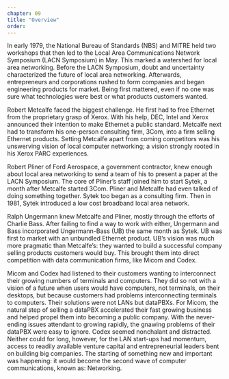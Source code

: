 ```yaml
---
chapter: 09
title: "Overview"
order: 
---
```


In early 1979, the National Bureau of Standards (NBS) and MITRE held two workshops that then led to the Local Area Communications Network Symposium (LACN Symposium) in May. This marked a watershed for local area networking. Before the LACN Symposium, doubt and uncertainty characterized the future of local area networking. Afterwards, entrepreneurs and corporations rushed to form companies and began engineering products for market. Being first mattered, even if no one was sure what technologies were best or what products customers wanted.

Robert Metcalfe faced the biggest challenge. He first had to free Ethernet from the proprietary grasp of Xerox. With his help, DEC, Intel and Xerox announced their intention to make Ethernet a public standard. Metcalfe next had to transform his one-person consulting firm, 3Com, into a firm selling Ethernet products. Setting Metcalfe apart from coming competitors was his unswerving vision of local computer networking; a vision strongly rooted in his Xerox PARC experiences.

Robert Pliner of Ford Aerospace, a government contractor, knew enough about local area networking to send a team of his to present a paper at the LACN Symposium. The core of Pliner’s staff joined him to start Sytek, a month after Metcalfe started 3Com. Pliner and Metcalfe had even talked of doing something together. Sytek too began as a consulting firm. Then in 1981, Sytek introduced a low cost broadband local area network.

Ralph Ungermann knew Metcalfe and Pliner, mostly through the efforts of Charlie Bass. After failing to find a way to work with either, Ungermann and Bass incorporated Ungermann-Bass (UB) the same month as Sytek. UB was first to market with an unbundled Ethernet product. UB’s vision was much more pragmatic than Metcalfe’s: they wanted to build a successful company selling products customers would buy. This brought them into direct competition with data communication firms, like Micom and Codex.

Micom and Codex had listened to their customers wanting to interconnect their growing numbers of terminals and computers. They did so not with a vision of a future when users would have computers, not terminals, on their desktops, but because customers had problems interconnecting terminals to computers. Their solutions were not LANs but dataPBXs. For Micom, the natural step of selling a dataPBX accelerated their fast growing business and helped propel them into becoming a public company. With the never-ending issues attendant to growing rapidly, the gnawing problems of their dataPBX were easy to ignore. Codex seemed nonchalant and distracted. Neither could for long, however, for the LAN start-ups had momentum, access to readily available venture capital and entrepreneurial leaders bent on building big companies. The starting of something new and important was happening: it would become the second wave of computer communications, known as: Networking.